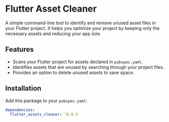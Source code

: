 # Flutter Asset Cleaner

A simple command-line tool to identify and remove unused asset files in your Flutter project. It helps you optimize your project by keeping only the necessary assets and reducing your app size.

## Features

- Scans your Flutter project for assets declared in `pubspec.yaml`.
- Identifies assets that are unused by searching through your project files.
- Provides an option to delete unused assets to save space.

## Installation

Add this package to your `pubspec.yaml`:

```yaml
dependencies:
  flutter_assets_cleaner: ^0.0.3
